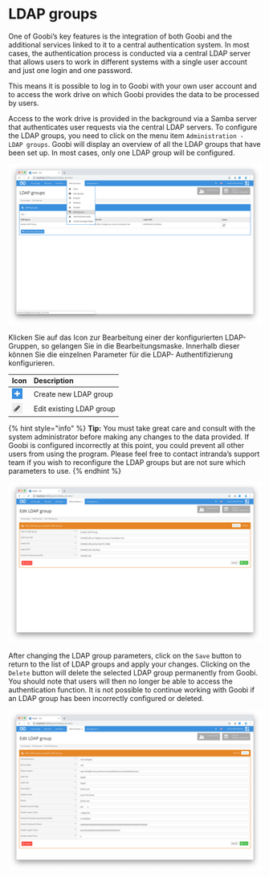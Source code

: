 # LDAP groups

One of Goobi’s key features is the integration of both Goobi and the additional services linked to it to a central authentication system. In most cases, the authentication process is conducted via a central LDAP server that allows users to work in different systems with a single user account and just one login and one password.

This means it is possible to log in to Goobi with your own user account and to access the work drive on which Goobi provides the data to be processed by users.

Access to the work drive is provided in the background via a Samba server that authenticates user requests via the central LDAP servers. To configure the LDAP groups, you need to click on the menu item `Administration - LDAP groups`. Goobi will display an overview of all the LDAP groups that have been set up. In most cases, only one LDAP group will be configured.

![Dialogue box for an LDAP group](screen1_en.png)

Klicken Sie auf das Icon zur Bearbeitung einer der konfigurierten LDAP-Gruppen, so gelangen Sie in die Bearbeitungsmaske. Innerhalb dieser können Sie die einzelnen Parameter für die LDAP- Authentifizierung konfigurieren.

| Icon | Description |
| :--- | :--- |
| ![icon_new.png](icon_new.png) | Create new LDAP group |
| ![icon_edit.png](icon_edit.png) | Edit existing LDAP group |

{% hint style="info" %}
**Tip:** You must take great care and consult with the system administrator before making any changes to the data provided. If Goobi is configured incorrectly at this point, you could prevent all other users from using the program. Please feel free to contact intranda’s support team if you wish to reconfigure the LDAP groups but are not sure which parameters to use.
{% endhint %}

![Dialogue box for an LDAP group](screen2_en.png)

After changing the LDAP group parameters, click on the `Save` button to return to the list of LDAP groups and apply your changes. Clicking on the `Delete` button will delete the selected LDAP group permanently from Goobi. You should note that users will then no longer be able to access the authentication function. It is not possible to continue working with Goobi if an LDAP group has been incorrectly configured or deleted.

![Dialogue box for an LDAP details](screen3_en.png)